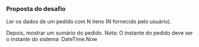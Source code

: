 ### Proposta do desafio

Ler os dados de um pedido com N itens (N fornecido pelo usuário).

Depois, mostrar um sumário do pedido. Nota: O instante do pedido deve ser o instante do sistema: DateTime.Now